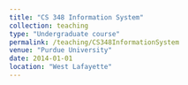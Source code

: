 ```yaml
---
title: "CS 348 Information System"
collection: teaching
type: "Undergraduate course"
permalink: /teaching/CS348InformationSystem
venue: "Purdue University"
date: 2014-01-01
location: "West Lafayette"
---
```



